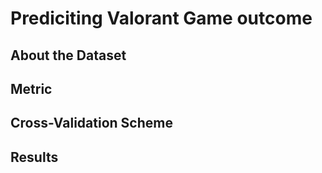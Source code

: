 # Prediciting Valorant Game outcome
## About the Dataset
## Metric 
## Cross-Validation Scheme
## Results
